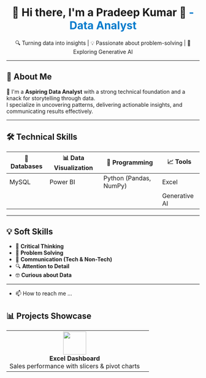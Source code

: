 

<h1 align="center"> 👋 Hi there, I'm a Pradeep Kumar 👋<span style="color:#007acc;"> - Data Analyst</span> </h1>

<p align="center">
  🔍 Turning data into insights | 💡 Passionate about problem-solving | 🤖 Exploring Generative AI
</p>

---

## 🚀 About Me

🔧 I'm a **Aspiring Data Analyst** with a strong technical foundation and a knack for storytelling through data.  
I specialize in uncovering patterns, delivering actionable insights, and communicating results effectively.

---

## 🛠️ Technical Skills

| 💾 Databases | 📊 Data Visualization | 🐍 Programming | 📈 Tools |
|-------------|------------------------|----------------|----------|
| MySQL       | Power BI               | Python (Pandas, NumPy) | Excel | Statistics
|             |                        |                | Generative AI |

---

## 💡 Soft Skills

- 🎯 **Critical Thinking**
- 🧩 **Problem Solving**
- 💬 **Communication (Tech & Non-Tech)**
- 🔍 **Attention to Detail**
- 🤓 **Curious about Data**

---

- 📫 How to reach me ...

## 📊 Projects Showcase

<table>
  <tr>
    <td align="center">
      <img src="https://img.icons8.com/color/96/000000/microsoft-excel-2019--v1.png" width="60"/><br/>
      <b>Excel Dashboard</b><br/>
      Sales performance with slicers & pivot charts
    </td>
    <td align="center">
      <img src="https://img.icons8.com/color/96/000000/pow
